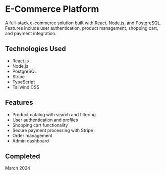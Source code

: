 # E-Commerce Platform

A full-stack e-commerce solution built with React, Node.js, and PostgreSQL. Features include user authentication, product management, shopping cart, and payment integration.

## Technologies Used
- React.js
- Node.js
- PostgreSQL
- Stripe
- TypeScript
- Tailwind CSS

## Features
- Product catalog with search and filtering
- User authentication and profiles
- Shopping cart functionality
- Secure payment processing with Stripe
- Order management
- Admin dashboard

## Completed
March 2024